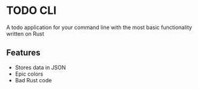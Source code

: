 # TODO CLI

A todo application for your command line with the most basic functionality written on Rust

## Features
 - Stores data in JSON
 - Epic colors
 - Bad Rust code